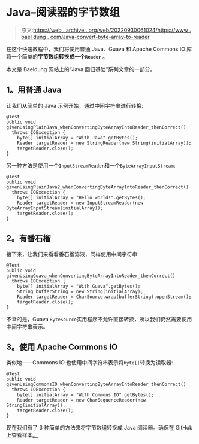 # Java–阅读器的字节数组

> 原文:[https://web . archive . org/web/20220930061024/https://www . bael dung . com/Java-convert-byte-array-to-reader](https://web.archive.org/web/20220930061024/https://www.baeldung.com/java-convert-byte-array-to-reader)

在这个快速教程中，我们将使用普通 Java、Guava 和 Apache Commons IO 库将一个简单的**字节数组转换成一个`Reader`** 。

本文是 Baeldung 网站上的“Java 回归基础”系列文章的一部分。

## **1。用普通 Java**

让我们从简单的 Java 示例开始，通过中间字符串进行转换:

```
@Test
public void givenUsingPlainJava_whenConvertingByteArrayIntoReader_thenCorrect() 
  throws IOException {
    byte[] initialArray = "With Java".getBytes();
    Reader targetReader = new StringReader(new String(initialArray));
    targetReader.close();
}
```

另一种方法是使用一个`InputStreamReader`和一个`ByteArrayInputStream`:

```
@Test
public void givenUsingPlainJava2_whenConvertingByteArrayIntoReader_thenCorrect() 
  throws IOException {
    byte[] initialArray = "Hello world!".getBytes();
    Reader targetReader = new InputStreamReader(new ByteArrayInputStream(initialArray));
    targetReader.close();
}
```

## **2。有番石榴**

接下来，让我们来看看番石榴溶液，同样使用中间字符串:

```
@Test
public void givenUsingGuava_whenConvertingByteArrayIntoReader_thenCorrect() 
  throws IOException {
    byte[] initialArray = "With Guava".getBytes();
    String bufferString = new String(initialArray);
    Reader targetReader = CharSource.wrap(bufferString).openStream();
    targetReader.close();
}
```

不幸的是，Guava `ByteSource`实用程序不允许直接转换，所以我们仍然需要使用中间字符串表示。

## **3。使用 Apache Commons IO**

类似地——Commons IO 也使用中间字符串表示将`byte[]`转换为读取器:

```
@Test
public void givenUsingCommonsIO_whenConvertingByteArrayIntoReader_thenCorrect() 
  throws IOException {
    byte[] initialArray = "With Commons IO".getBytes();
    Reader targetReader = new CharSequenceReader(new String(initialArray));
    targetReader.close();
}
```

现在我们有了 3 种简单的方法来将字节数组转换成 Java 阅读器。确保在 GitHub 上查看样本[。](https://web.archive.org/web/20220929022938/https://github.com/eugenp/tutorials/tree/master/core-java-modules/core-java-io-conversions)